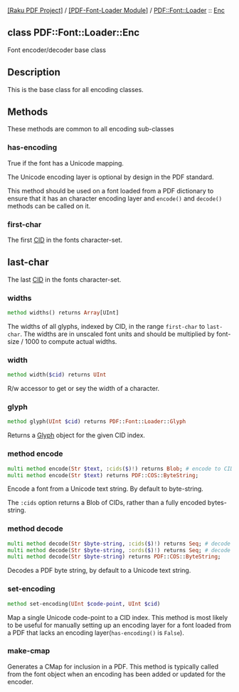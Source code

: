 [[Raku PDF Project]](https://pdf-raku.github.io)
 / [[PDF-Font-Loader Module]](https://pdf-raku.github.io/PDF-Font-Loader-raku)
 / [PDF::Font::Loader](https://pdf-raku.github.io/PDF-Font-Loader-raku/PDF/Font/Loader)
 :: [Enc](https://pdf-raku.github.io/PDF-Font-Loader-raku/PDF/Font/Loader/Enc)

class PDF::Font::Loader::Enc
----------------------------

Font encoder/decoder base class

Description
-----------

This is the base class for all encoding classes.

Methods
-------

These methods are common to all encoding sub-classes

### has-encoding

True if the font has a Unicode mapping.

The Unicode encoding layer is optional by design in the PDF standard.

This method should be used on a font loaded from a PDF dictionary to ensure that it has an character encoding layer and `encode()` and `decode()` methods can be called on it.

### first-char

The first [CID](PDF::Font::Loader::Glyph#cid) in the fonts character-set.

last-char
---------

The last [CID](PDF::Font::Loader::Glyph#cid) in the fonts character-set.

### widths

```raku
method widths() returns Array[UInt]
```

The widths of all glyphs, indexed by CID, in the range `first-char` to `last-char`. The widths are in unscaled font units and should be multiplied by font-size / 1000 to compute actual widths.

### width

```raku
method width($cid) returns UInt
```

R/w accessor to get or sey the width of a character.

### glyph

```raku
method glyph(UInt $cid) returns PDF::Font::Loader::Glyph
```

Returns a [Glyph](https://pdf-raku.github.io/PDF-Font-Loader-raku/PDF/Font/Loader/Glyph) object for the given CID index.

### method encode

```raku
multi method encode(Str $text, :cids($)!) returns Blob; # encode to CIDs
multi method encode(Str $text) returns PDF::COS::ByteString;            # encode to a byte-string
```

Encode a font from a Unicode text string. By default to byte-string.

The `:cids` option returns a Blob of CIDs, rather than a fully encoded bytes-string.

### method decode

```raku
multi method decode(Str $byte-string, :cids($)!) returns Seq; # decode to CIDs
multi method decode(Str $byte-string, :ords($)!) returns Seq; # decode to code-points
multi method decode(Str $byte-string) returns PDF::COS::ByteString;            # encode to a byte-string
```

Decodes a PDF byte string, by default to a Unicode text string.

### set-encoding

```raku
method set-encoding(UInt $code-point, UInt $cid)
```

Map a single Unicode code-point to a CID index. This method is most likely to be useful for manually setting up an encoding layer for a font loaded from a PDF that lacks an encoding layer(`has-encoding()` is `False`).

### make-cmap

Generates a CMap for inclusion in a PDF. This method is typically called from the font object when an encoding has been added or updated for the encoder.

